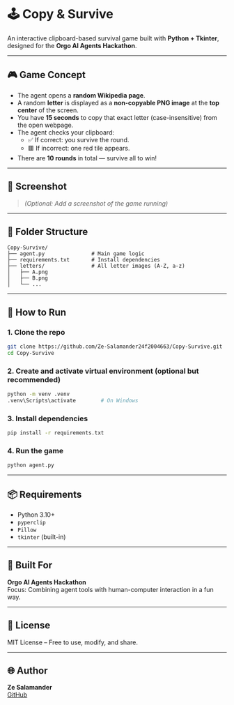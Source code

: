 
# 🕹️ Copy & Survive

An interactive clipboard-based survival game built with **Python + Tkinter**, designed for the **Orgo AI Agents Hackathon**.

---

## 🎮 Game Concept

- The agent opens a **random Wikipedia page**.
- A random **letter** is displayed as a **non-copyable PNG image** at the **top center** of the screen.
- You have **15 seconds** to copy that exact letter (case-insensitive) from the open webpage.
- The agent checks your clipboard:
  - ✅ If correct: you survive the round.
  - 🟥 If incorrect: one red tile appears.
- There are **10 rounds** in total — survive all to win!

---

## 📸 Screenshot

> *(Optional: Add a screenshot of the game running)*

---

## 📁 Folder Structure

```
Copy-Survive/
├── agent.py               # Main game logic
├── requirements.txt       # Install dependencies
├── letters/               # All letter images (A-Z, a-z)
│   ├── A.png
│   ├── B.png
│   └── ...
```

---

## 🚀 How to Run

### 1. Clone the repo

```bash
git clone https://github.com/Ze-Salamander24f2004663/Copy-Survive.git
cd Copy-Survive
```

### 2. Create and activate virtual environment (optional but recommended)

```bash
python -m venv .venv
.venv\Scripts\activate        # On Windows
```

### 3. Install dependencies

```bash
pip install -r requirements.txt
```

### 4. Run the game

```bash
python agent.py
```

---

## 📦 Requirements

- Python 3.10+
- `pyperclip`
- `Pillow`
- `tkinter` (built-in)

---

## 🧠 Built For

**Orgo AI Agents Hackathon**  
Focus: Combining agent tools with human-computer interaction in a fun way.

---

## 📜 License

MIT License – Free to use, modify, and share.

---

## 🌐 Author

**Ze Salamander**  
[GitHub](https://github.com/Ze-Salamander24f2004663)
